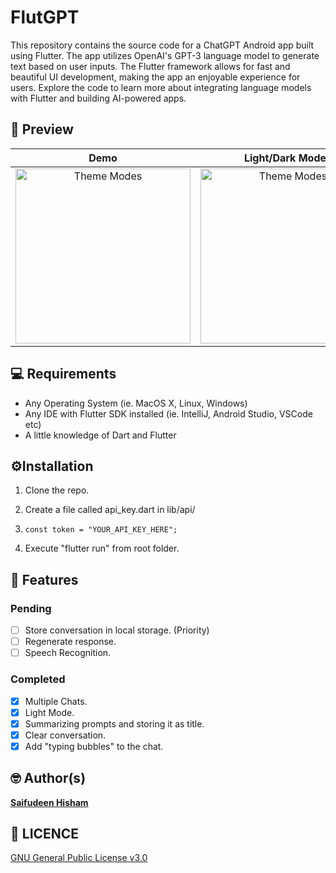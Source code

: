 # FlutGPT

This repository contains the source code for a ChatGPT Android app built using Flutter. The app utilizes OpenAI's GPT-3 language model to generate text based on user inputs. The Flutter framework allows for fast and beautiful UI development, making the app an enjoyable experience for users. Explore the code to learn more about integrating language models with Flutter and building AI-powered apps.

## 📸 Preview

<div align ="center">

| Demo                          | Light/Dark Modes                                                             | Multiple Chats |
|:-----------------------------:|:----------------------------------------------------------------------------:|:-----------------------------:|
| <img src="screenshots/demo.gif" title="" alt="Theme Modes" width="280"> | <img src="screenshots/thememode.gif" title="" alt="Theme Modes" width="280"> | <img src="screenshots/multiple-chats.gif" title="" alt="Multiple Chats" width="280"> |

</div>

## 💻 Requirements

- Any Operating System (ie. MacOS X, Linux, Windows)
- Any IDE with Flutter SDK installed (ie. IntelliJ, Android Studio, VSCode etc)
- A little knowledge of Dart and Flutter

## ⚙️Installation

1. Clone the repo.

2. Create a file called api_key.dart in lib/api/

3. ```
   const token = "YOUR_API_KEY_HERE";
   ```

4. Execute "flutter run" from root folder.

## 📝 Features

### Pending

- [ ] Store conversation in local storage. (Priority)
- [ ] Regenerate response.
- [ ] Speech Recognition.

### Completed

- [x] Multiple Chats.
- [x] Light Mode.
- [x] Summarizing prompts and storing it as title.
- [x] Clear conversation.
- [x] Add "typing bubbles" to the chat.

## 🤓 Author(s)

**[Saifudeen Hisham](https://www.instagram.com/beSaif)**

## 🔖 LICENCE

[GNU General Public License v3.0](/LICENSE.md)
